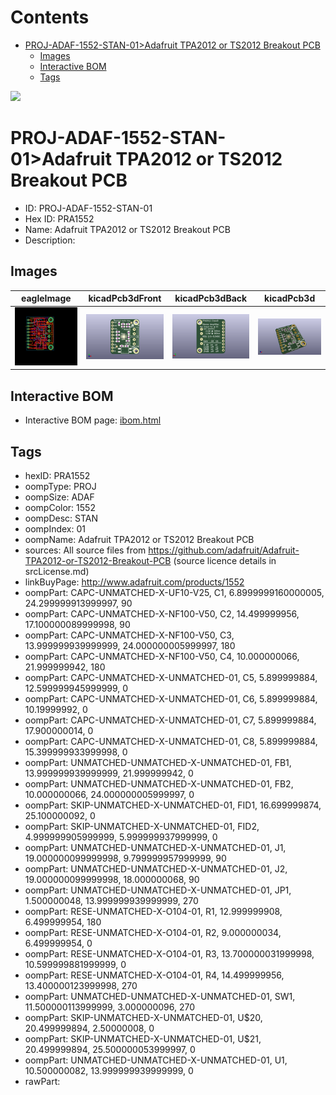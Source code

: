 



Contents
========

* [PROJ-ADAF-1552-STAN-01>Adafruit TPA2012 or TS2012 Breakout PCB](#proj-adaf-1552-stan-01adafruit-tpa2012-or-ts2012-breakout-pcb)
	* [Images](#images)
	* [Interactive BOM](#interactive-bom)
	* [Tags](#tags)
  
![][im]
# PROJ-ADAF-1552-STAN-01>Adafruit TPA2012 or TS2012 Breakout PCB

- ID: PROJ-ADAF-1552-STAN-01
- Hex ID: PRA1552
- Name: Adafruit TPA2012 or TS2012 Breakout PCB
- Description: 

## Images
  
  

|eagleImage|kicadPcb3dFront|kicadPcb3dBack|kicadPcb3d|
| :---: | :---: | :---: | :---: |
|[![eagleImage](eagleImage_140.png)](eagleImage_600.png)|[![kicadPcb3dFront](kicadPcb3dFront_140.png)](kicadPcb3dFront_600.png)|[![kicadPcb3dBack](kicadPcb3dBack_140.png)](kicadPcb3dBack_600.png)|[![kicadPcb3d](kicadPcb3d_140.png)](kicadPcb3d_600.png)|

## Interactive BOM

- Interactive BOM page: [ibom.html](kicad/bom/ibom.html)

## Tags

- hexID: PRA1552
- oompType: PROJ
- oompSize: ADAF
- oompColor: 1552
- oompDesc: STAN
- oompIndex: 01
- oompName: Adafruit TPA2012 or TS2012 Breakout PCB
- sources: All source files from https://github.com/adafruit/Adafruit-TPA2012-or-TS2012-Breakout-PCB (source licence details in srcLicense.md)
- linkBuyPage: http://www.adafruit.com/products/1552
- oompPart: CAPC-UNMATCHED-X-UF10-V25, C1, 6.8999999160000005, 24.299999913999997, 90
- oompPart: CAPC-UNMATCHED-X-NF100-V50, C2, 14.499999956, 17.100000089999998, 90
- oompPart: CAPC-UNMATCHED-X-NF100-V50, C3, 13.999999939999999, 24.000000005999997, 180
- oompPart: CAPC-UNMATCHED-X-NF100-V50, C4, 10.000000066, 21.999999942, 180
- oompPart: CAPC-UNMATCHED-X-UNMATCHED-01, C5, 5.899999884, 12.599999945999999, 0
- oompPart: CAPC-UNMATCHED-X-UNMATCHED-01, C6, 5.899999884, 10.19999992, 0
- oompPart: CAPC-UNMATCHED-X-UNMATCHED-01, C7, 5.899999884, 17.900000014, 0
- oompPart: CAPC-UNMATCHED-X-UNMATCHED-01, C8, 5.899999884, 15.399999933999998, 0
- oompPart: UNMATCHED-UNMATCHED-X-UNMATCHED-01, FB1, 13.999999939999999, 21.999999942, 0
- oompPart: UNMATCHED-UNMATCHED-X-UNMATCHED-01, FB2, 10.000000066, 24.000000005999997, 0
- oompPart: SKIP-UNMATCHED-X-UNMATCHED-01, FID1, 16.699999874, 25.100000092, 0
- oompPart: SKIP-UNMATCHED-X-UNMATCHED-01, FID2, 4.999999905999999, 5.999999937999999, 0
- oompPart: UNMATCHED-UNMATCHED-X-UNMATCHED-01, J1, 19.000000099999998, 9.799999957999999, 90
- oompPart: UNMATCHED-UNMATCHED-X-UNMATCHED-01, J2, 19.000000099999998, 18.000000068, 90
- oompPart: UNMATCHED-UNMATCHED-X-UNMATCHED-01, JP1, 1.500000048, 13.999999939999999, 270
- oompPart: RESE-UNMATCHED-X-O104-01, R1, 12.999999908, 6.499999954, 180
- oompPart: RESE-UNMATCHED-X-O104-01, R2, 9.000000034, 6.499999954, 0
- oompPart: RESE-UNMATCHED-X-O104-01, R3, 13.700000031999998, 10.599999881999999, 0
- oompPart: RESE-UNMATCHED-X-O104-01, R4, 14.499999956, 13.400000123999998, 270
- oompPart: UNMATCHED-UNMATCHED-X-UNMATCHED-01, SW1, 11.500000113999999, 3.000000096, 270
- oompPart: SKIP-UNMATCHED-X-UNMATCHED-01, U$20, 20.499999894, 2.50000008, 0
- oompPart: SKIP-UNMATCHED-X-UNMATCHED-01, U$21, 20.499999894, 25.500000053999997, 0
- oompPart: UNMATCHED-UNMATCHED-X-UNMATCHED-01, U1, 10.500000082, 13.999999939999999, 0
- rawPart: 



[im]: kicadPcb3d_450.png
